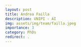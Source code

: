 ```yaml
---
layout: post
title: Andrea Failla
description: UNIPI - AI
img: assets/img/team/failla.jpeg
importance: 3
category: PhDs
redirect: .
---
```

